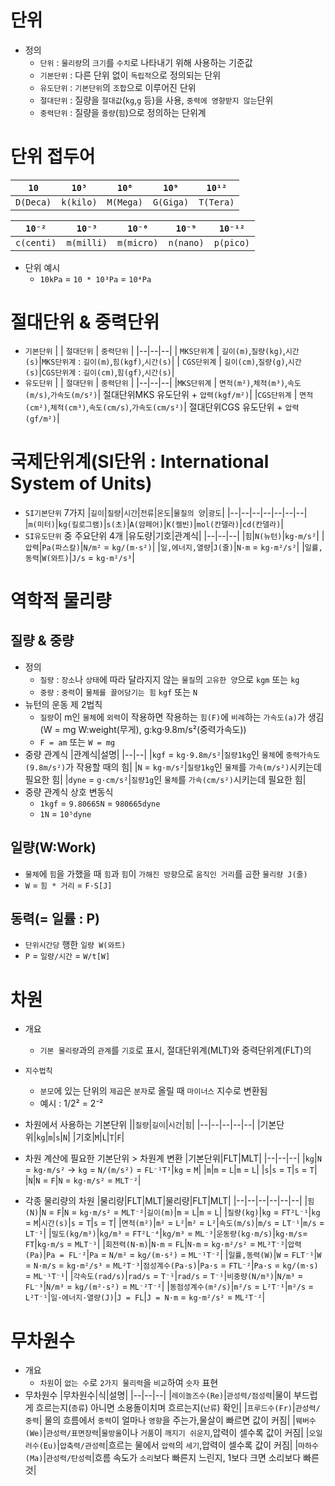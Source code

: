 # 단위
- 정의
  - `단위` : `물리량`의 `크기`를 `수치`로 나타내기 위해 사용하는 기준값
  - `기본단위` : 다른 단위 없이 `독립적`으로 정의되는 단위
  - `유도단위` : `기본단위`의 `조합`으로 이루어진 단위
  - `절대단위` : 질량을 `절대값`(`kg`,`g` 등)을 사용, `중력에 영향받지 않는`단위
  - `중력단위` : 질량을 `줄량`(`힘`)으로 정의하는 단위계

# 단위 접두어
|`10`|`10³`|`10⁶`|`10⁹`|`10¹²`|
|--|--|--|--|--|
|`D(Deca)`|`k(kilo)`|`M(Mega)`|`G(Giga)`|`T(Tera)`|

|`10⁻²`|`10⁻³`|`10⁻⁶`|`10⁻⁹`|`10⁻¹²`|
|--|--|--|--|--|
|`c(centi)`|`m(milli)`|`m(micro)`|`n(nano)`|`p(pico)`|

- 단위 예시
  - `10kPa` = `10 * 10³Pa` = `10⁴Pa`

# 절대단위 & 중력단위
- `기본단위`
  | | `절대단위` | `중력단위` |
  |--|--|--|
  | `MKS단위계` | `길이(m)`,`질량(kg)`,`시간(s)`|`MKS단위계` : `길이(m)`,`힘(kgf)`,`시간(s)`|
  | `CGS단위계` | `길이(cm)`,`질량(g)`,`시간(s)`|`CGS단위계` : `길이(cm)`,`힘(gf)`,`시간(s)`|
- `유도단위`
  | | `절대단위` | `중력단위` |
  |--|--|--|
  |`MKS단위계` | `면적(m²)`,`체적(m³)`,`속도(m/s)`,`가속도(m/s²)`| 절대단위MKS 유도단위 + `압력(kgf/m²)`|
  |`CGS단위계` | `면적(cm²)`,`체적(cm³)`,`속도(cm/s)`,`가속도(cm/s²)`| 절대단위CGS 유도단위 + `압력(gf/m²)`|

# 국제단위계(SI단위 : International System of Units)
- `SI기본단위` 7가지
  |`길이`|`질량`|`시간`|`전류`|`온도`|`물질의 양`|`광도`|
  |--|--|--|--|--|--|--|
  |`m(미터)`|`kg(킬로그램)`|`s(초)`|`A(암페어)`|`K(켈빈)`|`mol(칸델라)`|`cd(칸델라)`|
- `SI유도단위` 중 주요단위 4개
  |유도량|기호|관계식|
  |--|--|--|
  |`힘`|`N(뉴턴)`|`kg·m/s²`|
  |`압력`|`Pa(파스칼)`|`N/m²` = `kg/(m·s²)`|
  |`일,에너지,열량`|`J(줄)`|`N·m` = `kg·m²/s²`|
  |`일률,동력`|`W(와트)`|`J/s` = `kg·m²/s³`|

# 역학적 물리량

## 질량 & 중량
- 정의
  - `질량` : `장소`나 `상태`에 따라 달라지지 않는 `물질`의 `고유한 양`으로 `kgm` 또는 `kg`
  - `중량` : `중력`이 `물체를 끌어당기는 힘` `kgf` 또는 `N`
- 뉴턴의 운동 제 2법칙
  - `질량`이 m인 `물체`에 `외력`이 작용하면 작용하는 `힘(F)`에 `비례`하는 `가속도(a)`가 생김
    (W = mg W:weight(무게), g:kg·9.8m/s²(중력가속도))
  - `F = am` 또는 `W = mg`
- 중량 관계식
  |관계식|설명|
  |--|--|
  |`kgf` = `kg·9.8m/s²`|`질량1kg`인 `물체`에 `중력가속도(9.8m/s²)`가 작용할 때의 힘|
  |`N` = `kg·m/s²`|`질량1kg`인 `물체`를 `가속(m/s²)`시키는데 필요한 힘|
  |`dyne` = `g·cm/s²`|`질량1g`인 `물체`를 `가속(cm/s²)`시키는데 필요한 힘|
- 중량 관계식 상호 변동식
  - `1kgf` = `9.80665N` = `980665dyne`
  - `1N` = `10⁵dyne`

## 일량(W:Work)
- `물체`에 `힘`을 가했을 때 `힘`과 `힘`이 `가해진 방향`으로 `움직인 거리`를 `곱`한 `물리량 J(줄)`
- `W` = `힘 * 거리` = `F·S[J]`

## 동력(= 일률 : P)
- `단위시간당` 행한 `일량 W(와트)`
- `P` = `일량/시간` = `W/t[W]`

# 차원
- 개요
  - `기본 물리량`과의 `관계`를 `기호`로 표시, 절대단위계(MLT)와 중력단위계(FLT)의 
- `지수법칙`
  - `분모`에 있는 단위의 `제곱`은 `분자`로 올릴 때 `마이너스` 지수로 변환됨
  - 예시 : 1/2² = 2⁻²
- 차원에서 사용하는 기본단위
  ||`질량`|`길이`|`시간`|`힘`|
  |--|--|--|--|--|
  |기본단위|`kg`|`m`|`s`|`N`|
  |기호|`M`|`L`|`T`|`F`|
- 차원 계산에 필요한 기본단위 > 차원계 변환
  |기본단위|FLT|MLT|
  |--|--|--|
  |`kg`|`N` = `kg·m/s²` -> `kg` = `N/(m/s²)` = `FL⁻¹T²`|`kg` = `M`|
  |`m`|`m` = `L`|`m` = `L`|
  |`s`|`s` = `T`|`s` = `T`|
  |`N`|`N` = `F`|`N` = `kg·m/s²` = `MLT⁻²`|

- 각종 물리량의 차원
  |물리량|FLT|MLT|물리량|FLT|MLT|
  |--|--|--|--|--|--|
  |`힘(N)`|`N` = `F`|`N` = `kg·m/s²` = `MLT⁻²`|`길이(m)`|`m` = `L`|`m` = `L`|
  |`질량(kg)`|`kg` = `FT²L⁻¹`|`kg` = `M`|`시간(s)`|`s` = `T`|`s` = `T`|
  |`면적(m²)`|`m²` = `L²`|`m²` = `L²`|`속도(m/s)`|`m/s` = `LT⁻¹`|`m/s` = `LT⁻¹`|
  |`밀도(kg/m³)`|`kg/m³` = `FT²L⁻⁴`|`kg/m³` = `ML⁻³`|`운동량(kg·m/s)`|`kg·m/s`= `FT`|`kg·m/s` = `MLT⁻¹`|
  |`회전력(N·m)`|`N·m` = `FL`|`N·m` = `kg·m²/s²` = `ML²T⁻²`|`압력(Pa)`|`Pa = FL⁻²`|`Pa` = `N/m²` = `kg/(m·s²)` = `ML⁻¹T⁻²`|
  |`일률,동력(W)`|`W` = `FLT⁻¹`|`W` = `N·m/s` = `kg·m²/s³` = `ML²T⁻³`|`점성계수(Pa·s)`|`Pa·s` = `FTL⁻²`|`Pa·s` = `kg/(m·s)` = `ML⁻¹T⁻¹`|
  |`각속도(rad/s)`|`rad/s` = `T⁻¹`|`rad/s` = `T⁻¹`|`비중량(N/m³)`|`N/m³` = `FL⁻³`|`N/m³` = `kg/(m²·s²)` = `ML⁻²T⁻²`|
  |`동점성계수(m²/s)`|`m²/s` = `L²T⁻¹`|`m²/s` = `L²T⁻¹`|`일·에너지·열량(J)`|`J = FL`|`J = N·m` = `kg·m²/s²` = `ML²T⁻²`|

# 무차원수
- 개요
  - `차원`이 `없는 수`로 `2가지 물리력`을 `비교`하여 `숫자` 표현
- 무차원수
  |무차원수|식|설명|
  |--|--|--|
  |`레이놀즈수(Re)`|`관성력/점성력`|물이 부드럽게 흐르는지(`층류`) 아니면 소용돌이치며 흐르는지(`난류`) 확인|
  |`프루드수(Fr)`|`관성력/중력`|	물의 흐름에서 `중력`이 얼마나 `영향`을 주는가,물살이 빠르면 값이 커짐|
  |`웨버수(We)`|`관성력/표면장력`|`물방울`이나 `거품`이 `깨지기 쉬운지`,압력이 셀수록 값이 커짐|
  |`오일러수(Eu)`|`압축력/관성력`|흐르는 물에서 `압력`의 `세기`,압력이 셀수록 값이 커짐|
  |`마하수(Ma)`|`관성력/탄성력`|흐름 속도가 `소리`보다 빠른지 느린지, 1보다 크면 소리보다 빠른것|

